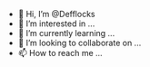 - 👋 Hi, I’m @Defflocks
- 👀 I’m interested in ...
- 🌱 I’m currently learning ...
- 💞️ I’m looking to collaborate on ...
- 📫 How to reach me ...

<!---
Defflocks/Defflocks is a ✨ special ✨ repository because its `README.md` (this file) appears on your GitHub profile.
You can click the Preview link to take a look at your changes.
--->
